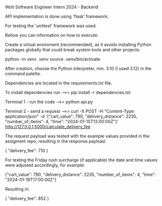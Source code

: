 Wolt Software Engineer Intern 2024 - Backend 

API implementation is done using 'flask' framework.

For testing the 'unittest' framework was used.

Bellow you can information on how to execute:

Create a virtual enviroment (recommended), as it avoids installing Python packages globally
that could break system tools and other projects:

python -m venv .venv
source .venv/bin/activate

After creation, choose the Python interpreter, min. 3.10 (I used 3.12) in the command palette.

Dependencies are located in the requirements.txt file.

To install dependencies run -->> pip install -r dependencies.txt

Terminal 1 - run the code -->> python api.py

Terminal 2 - send a request -->> curl -X POST -H "Content-Type: application/json" -d '{"cart_value": 790, "delivery_distance": 2235, "number_of_items": 4, "time": "2024-01-15T13:00:00Z"}' http://127.0.0.1:5000/calculate_delivery_fee

The request payload was tested with the example values provided in the assigment
repo, resulting in the response payload:

{
  "delivery_fee": 710
}

For testing the Friday rush surcharge (if applicable) the date and time values were adjusted  accordingly, for example:

{"cart_value": 790, "delivery_distance": 2235, "number_of_items": 4, "time": "2024-01-19T17:00:00Z"}

Resulting in:

{
  "delivery_fee": 852
}


